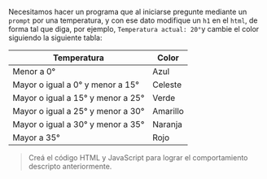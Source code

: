 Necesitamos hacer un programa que al iniciarse pregunte mediante un `prompt` por una temperatura, y con ese dato modifique un `h1` en el `html`, de forma tal que diga, por ejemplo, `Temperatura actual: 20°`y cambie el color siguiendo la siguiente tabla:

| Temperatura | Color |
| --- | --- | 
|Menor a 0°|Azul
|Mayor o igual a 0° y menor a 15°|Celeste
|Mayor o igual a 15° y menor a 25°|Verde
|Mayor o igual a 25° y menor a 30°|Amarillo
|Mayor o igual a 30° y menor a 35°|Naranja
|Mayor a 35°|Rojo

> Creá el código HTML y JavaScript para lograr el comportamiento descripto anteriormente.